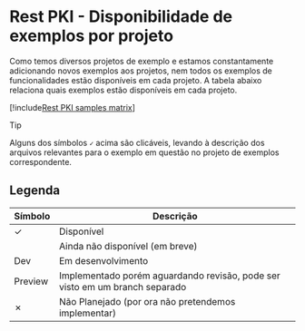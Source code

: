 ﻿# Rest PKI - Disponibilidade de exemplos por projeto

Como temos diversos projetos de exemplo e estamos constantamente adicionando novos exemplos aos projetos, nem todos os
exemplos de funcionalidades estão disponíveis em cada projeto. A tabela abaixo relaciona quais exemplos estão disponíveis
em cada projeto.

[!include[Rest PKI samples matrix](../../../includes/rest-pki-samples-matrix.md)]

> [!TIP]
> Alguns dos símbolos `✓` acima são clicáveis, levando à descrição dos arquivos relevantes para o exemplo
> em questão no projeto de exemplos correspondente.

## Legenda

| Símbolo | Descrição                                                                   |
| ------- | --------------                                                              |
| ✓      | Disponível                                                                  |
|         | Ainda não disponível (em breve)                                             |
| Dev     | Em desenvolvimento                                                          |
| Preview | Implementado porém aguardando revisão, pode ser visto em um branch separado |
| ✗      | Não Planejado (por ora não pretendemos implementar)                         |
